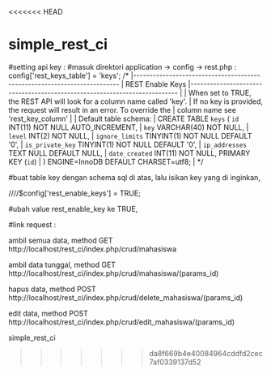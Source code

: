 <<<<<<< HEAD
# simple_rest_ci


#setting api key :
#masuk direktori application -> config -> rest.php :
config['rest_keys_table'] = 'keys';
/*
|-------------------------------------------------------------------------
| REST Enable Keys
|--------------------------------------------------------------------------
|
| When set to TRUE, the REST API will look for a column name called 'key'.
| If no key is provided, the request will result in an error. To override the
| column name see 'rest_key_column'
|
| Default table schema:
|   CREATE TABLE `keys` (
       `id` INT(11) NOT NULL AUTO_INCREMENT,
|       `key` VARCHAR(40) NOT NULL,
|       `level` INT(2) NOT NULL,
|       `ignore_limits` TINYINT(1) NOT NULL DEFAULT '0',
|       `is_private_key` TINYINT(1)  NOT NULL DEFAULT '0',
|       `ip_addresses` TEXT NULL DEFAULT NULL,
|       `date_created` INT(11) NOT NULL,
       PRIMARY KEY (`id`)
|   ) ENGINE=InnoDB DEFAULT CHARSET=utf8;
|
*/

#buat table key dengan schema sql di atas, lalu isikan key yang di inginkan,



////$config['rest_enable_keys'] = TRUE;

#ubah value rest_enable_key ke TRUE,



#link request :

ambil semua data, method GET http://localhost/rest_ci/index.php/crud/mahasiswa

ambil data tunggal, method GET http://localhost/rest_ci/index.php/crud/mahasiswa/(params_id)

hapus data, method POST http://localhost/rest_ci/index.php/crud/delete_mahasiswa/(params_id)

edit data, method POST http://localhost/rest_ci/index.php/crud/edit_mahasiswa/(params_id)



simple_rest_ci
>>>>>>> da8f669b4e40084964cddfd2cec7af0339137d52
